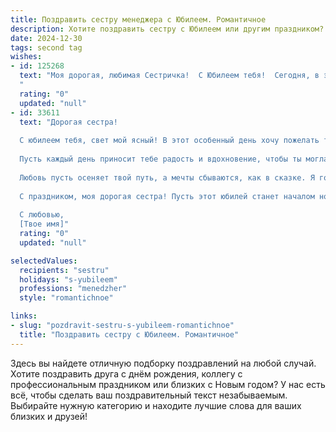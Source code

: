 ```yaml
---
title: Поздравить сестру менеджера с Юбилеем. Романтичное
description: Хотите поздравить сестру с Юбилеем или другим праздником? Наш ИИ создаст незабываемое поздравление, а вы обязательно выделитесь среди других.  
date: 2024-12-30
tags: second tag
wishes:
- id: 125268
  text: "Моя дорогая, любимая Сестричка!  С Юбилеем тебя!  Сегодня, в этот чудесный день, хочу сказать тебе, как сильно я тебя люблю и восхищаюсь твоим талантом, твоей силой и грацией, с которыми ты покоряешь вершины менеджерского искусства.  Ты – не просто профессионал, ты – настоящая королева своего дела,  а для меня ты всегда остаешься самой нежной и очаровательной сестрой на свете. Пусть твоя жизнь будет полна ярких красок, романтических моментов и бесконечного счастья!  Целую тебя крепко-крепко!
  "
  rating: "0"
  updated: "null"
- id: 33611
  text: "Дорогая сестра!
  
  С юбилеем тебя, свет мой ясный! В этот особенный день хочу пожелать тебе, чтобы каждый миг твоей жизни был полон любви и счастья. Ты — удивительный человек, способный покорять вершины в своем деле, как настоящий менеджер, мудро ведя свои проекты к успеху.
  
  Пусть каждый день приносит тебе радость и вдохновение, чтобы ты могла создавать вокруг себя не только комфорт и порядок, но и атмосферу счастья. Ты заслуживаешь самых ярких эмоций и самых искренних моментов.
  
  Любовь пусть осеняет твой путь, а мечты сбываются, как в сказке. Я горжусь тобой и всегда буду рядом, чтобы поддерживать и вдохновлять.
  
  С праздником, моя дорогая сестра! Пусть этот юбилей станет началом нового, удивительного этапа в твоей жизни.
  
  С любовью,
  [Твое имя]"
  rating: "0"
  updated: "null"

selectedValues:
  recipients: "sestru"
  holidays: "s-yubileem"
  professions: "menedzher"
  style: "romantichnoe"

links:
- slug: "pozdravit-sestru-s-yubileem-romantichnoe"
  title: "Поздравить сестру с Юбилеем. Романтичное"
---
```


Здесь вы найдете отличную подборку поздравлений на любой случай.
Хотите поздравить друга с днём рождения, коллегу с профессиональным праздником или близких с Новым годом? У нас есть всё, чтобы сделать ваш поздравительный текст незабываемым. Выбирайте нужную категорию и находите лучшие слова для ваших близких и друзей!
